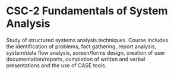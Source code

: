 # CSC-2 Fundamentals of System Analysis
Study  of  structured  systems  analysis  techniques.  Course  includes  
the  identification  of  problems,  fact  gathering,  report  analysis,  
system/data  flow  analysis,  screen/forms  design,  creation  of  user  
documentation/reports,    completion    of    written    and    verbal    
presentations and the use of CASE tools.
